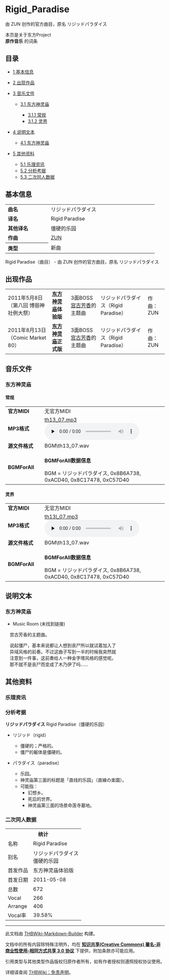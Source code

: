 # Rigid_Paradise

<!-- source html: G:\repos\THBWiki-Markdown-Builder\THBWikiMarkdown\Temp\main\0\0e\ns0%3ARigid_Paradise.html -->

由 ZUN 创作的官方曲目，原名 リジッドパラダイス

本页是关于东方Project  
 **原作音乐** 的词条
## 目录

- [1 基本信息](#基本信息)
- [2 出现作品](#出现作品)
- [3 音乐文件](#音乐文件)

  - [3.1 东方神灵庙](#东方神灵庙)

    - [3.1.1 常规](#常规)
    - [3.1.2 灵界](#灵界)






- [4 说明文本](#说明文本)

  - [4.1 东方神灵庙](#东方神灵庙_2)



- [5 其他资料](#其他资料)

  - [5.1 乐理资讯](#乐理资讯)
  - [5.2 分析考据](#分析考据)
  - [5.3 二次同人数据](#二次同人数据)







## 基本信息

<table><tbody><tr><td style="width:120px"><b>曲名</b></td><td style="width:320px">リジッドパラダイス</td></tr><tr><td><b>译名</b></td><td>Rigid Paradise</td></tr><tr><td><b>其他译名</b></td><td>僵硬的乐园</td></tr><tr><td><b>作曲</b></td><td><a href="./ZUN.md" title="ZUN">ZUN</a></td></tr><tr><th style="text-align: left;"><b>类型</b></th><td>新曲</td></tr></tbody></table>

Rigid Paradise（曲目） - 由 ZUN 创作的官方曲目，原名 リジッドパラダイス
## 出现作品

<table>
<tbody><tr><td>2011年5月8日（第八回 博丽神社例大祭）</td><td><b><a href="./东方神灵庙.md" title="东方神灵庙">东方神灵庙</a>体验版</b></td><td>3面BOSS<a href="./宫古芳香.md" title="宫古芳香">宫古芳香</a>的主题曲</td><td style="padding-left:5px;">リジッドパラダイス（Rigid Paradise）</td><td style="padding-left:10px;">作曲：ZUN</td></tr>
<tr><td>2011年8月13日（Comic Market 80）</td><td><b><a href="./东方神灵庙.md" title="东方神灵庙">东方神灵庙</a>正式版</b></td><td>3面BOSS<a href="./宫古芳香.md" title="宫古芳香">宫古芳香</a>的主题曲</td><td style="padding-left:5px;">リジッドパラダイス（Rigid Paradise）</td><td style="padding-left:10px;">作曲：ZUN</td></tr>
</tbody></table>


## 音乐文件
### 东方神灵庙
#### 常规

<table><tbody><tr class="mw-empty-elt"></tr><tr><td width="100"><b>官方MIDI</b></td><td>无官方MIDI</td></tr><tr><td><b>MP3格式</b></td><td><a href="./文件-th13_07.mp3.md" title="文件:th13 07.mp3">th13_07.mp3</a><br><audio src="https://upload.thwiki.cc/8/82/th13_07.mp3" loop="" controls="" preload="none"></audio></td></tr><tr><td><b>源文件格式</b></td><td>BGM\th13_07.wav</td></tr><tr><td><b>BGMForAll</b></td><td><div class="mw-collapsible mw-collapsed">
<p><b>BGMForAll数据信息</b>
</p>
<div class="mw-collapsible-content">BGM = リジッドパラダイス, 0x8B6A738, 0xACD40, 0x8C17478, 0xC57D40</div>
</div>
</td></tr></tbody></table>


#### 灵界

<table><tbody><tr class="mw-empty-elt"></tr><tr><td width="100"><b>官方MIDI</b></td><td>无官方MIDI</td></tr><tr><td><b>MP3格式</b></td><td><a href="./文件-th13l_07.mp3.md" title="文件:th13l 07.mp3">th13l_07.mp3</a><br><audio src="https://upload.thwiki.cc/6/6e/th13l_07.mp3" loop="" controls="" preload="none"></audio></td></tr><tr><td><b>源文件格式</b></td><td>BGM\th13_07.wav</td></tr><tr><td><b>BGMForAll</b></td><td><div class="mw-collapsible mw-collapsed">
<p><b>BGMForAll数据信息</b>
</p>
<div class="mw-collapsible-content">BGM = リジッドパラダイス, 0x8B6A738, 0xACD40, 0x8C17478, 0xC57D40</div>
</div>
</td></tr></tbody></table>


## 说明文本
### 东方神灵庙
- Music Room (未找到链接)

　宫古芳香的主题曲。  
  
　说起僵尸，基本来说都让人想到丧尸所以就试着加入了  
　异域风格的前奏。不过这曲子写到一半的时候我突然就  
　注意到一件事，这前奏给人一种金字塔风格的感觉呢。  
　那不就不是丧尸而变成了木乃伊了吗……
## 其他资料
### 乐理资讯
### 分析考据
  
 **リジッドパラダイス**  Rigid Paradise（僵硬的乐园）
  

- リジッド（rigid）
  - 僵硬的；严格的。
  - 僵尸的躯体是僵硬的。

- パラダイス（paradise）
  - 乐园。
  - 神灵庙第三面的标题是「直线的乐园」（直線の楽園）。
  - 可能指：
    - 幻想乡。
    - 死后的世界。
    - 神灵庙第三面的场景命莲寺墓地。



### 二次同人数据

<table><tbody><tr><th colspan="2">统计</th></tr>
<tr><td>名称</td><td>Rigid Paradise</td></tr>
<tr><td>别名</td><td>リジッドパラダイス<br>僵硬的乐园</td></tr>
<tr><td>首发作品</td><td>东方神灵庙体验版</td></tr>
<tr><td>首发日期</td><td>2011-05-08</td></tr>
<tr><td>总数</td><td>672</td></tr>
<tr><td>Vocal</td><td>266</td></tr>
<tr><td>Arrange</td><td>406</td></tr>
<tr><td>Vocal率</td><td>39.58%</td></tr>
</tbody></table>




  
  

  





---

此文档由 [THBWiki-Markdown-Builder](https://github.com/Delsin-Yu/THBWiki-Markdown-Builder) 构建。

文档中的所有内容除特殊注明外，均在 [**知识共享(Creative Commons) 署名-非商业性使用-相同方式共享 3.0 协议**](https://creativecommons.org/licenses/by-sa/3.0/deed.zh-hans) 下提供，附加条款亦可能应用。

引用类型与其他类型作品版权归原作者所有，如有作者授权则遵照授权协议使用。

详细请查阅 [THBWiki：免责声明](https://thbwiki.cc/THBWiki:%E5%85%8D%E8%B4%A3%E5%A3%B0%E6%98%8E)。


